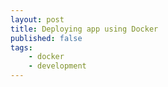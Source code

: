 ```yaml
---
layout: post
title: Deploying app using Docker
published: false
tags:
	- docker
	- development
---
```



